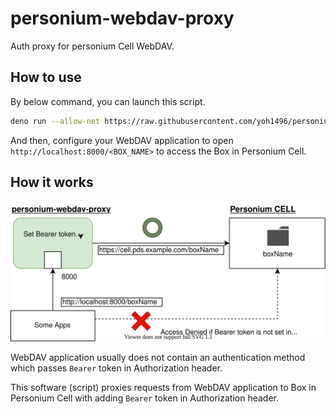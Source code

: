 # personium-webdav-proxy

Auth proxy for personium Cell WebDAV.

## How to use

By below command, you can launch this script.

```bash
deno run --allow-net https://raw.githubusercontent.com/yoh1496/personium-webdav-proxy/main/index.ts <CELL_URL> <CELL_USERNAME> <CELL_PASSWORD>
```

And then, configure your WebDAV application to open `http://localhost:8000/<BOX_NAME>` to access the Box in Personium Cell.

## How it works

![how_it_works](./img/how_it_works.drawio.svg)

WebDAV application usually does not contain an authentication method which passes `Bearer` token in Authorization header.

This software (script) proxies requests from WebDAV application to Box in Personium Cell with adding `Bearer` token in Authorization header.